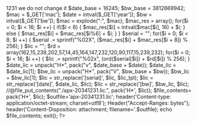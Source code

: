 <?php
/*
lotServer nulled script
by Teddyvonne
*/
        
/*
if($argc < 4) {
        echo("Usage: php ". $argv[0] . " mac expireYear bandwidth\nBandwidth=0 means unlimited\n");
        exit;
}
*/
$lic_tpl = "b226bc274e220f53e22d863a1ec913dea6961bd046d034e88818e68d260d781345298b8d3b11e00b5061045667c12af4982992ab86ee7a4f84c1ef83020a1adc[serial]c81cb3b404eab69f59993fbf62bd373a[date]0663cea3f326[bw]a366445113ecf74205e40af32cb30c5342cc5ebd981f7e02a9326f3823e8304e4d20f942f20bdfbeaeeff843";
// month/date base: FA43 now 0663 => 1231 we do not change it
$date_base = 16245;
$bw_base = 3812869942;
$mac = $_GET['mac'];
$date = intval($_GET['year']);
$bw = intval($_GET['bw']);

$mac = explode(":", $mac);
$mac_res = array();
for($i = 0; $i < 16; $i ++) {
        if($i < 6) {
                $mac_res[$i] = intval($mac[$i], 16) + $i;
        } else {
                $mac_res[$i] = $mac_res[$i%6] + $i;
        }
}

$serial = "";
for($i = 0; $i < 8; $i ++) {
        $serial .= sprintf("%02X", ($mac_res[$i] + $mac_res[$i + 8]) % 256);
}

$lic = "";
$rd = array(162,15,239,202,57,14,45,164,147,232,120,90,117,15,239,232);
for($i = 0; $i < 16; $i ++) {
        $lic .= sprintf("%02x", (ord($serial[$i]) + $rd[$i]) % 256);
}

$date_lic = unpack("H*", pack("v", $date_base + $date));
$date_lic = $date_lic[1];

$bw_lic = unpack("H*", pack("V", $bw_base + $bw));
$bw_lic = $bw_lic[1];

$lic = str_replace('[serial]', $lic, $lic_tpl);
$lic = str_replace('[date]',  $date_lic, $lic);
$lic = str_replace('[bw]',  $bw_lic, $lic);
//@file_put_contents("./apx-20341231.lic.", pack('H*', $lic));

 $file_contents= pack('H*', $lic);

$outfile='apx-20341231.lic';

header('Content-type: application/octet-stream; charset=utf8');

Header("Accept-Ranges: bytes");

header('Content-Disposition: attachment; filename='.$outfile);

echo  $file_contents;

exit();
?>
